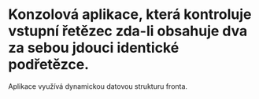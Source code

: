 # Konzolová aplikace, která kontroluje vstupní řetězec zda-li obsahuje dva za sebou jdouci identické podřetězce. 
Aplikace využívá dynamickou datovou strukturu fronta.

